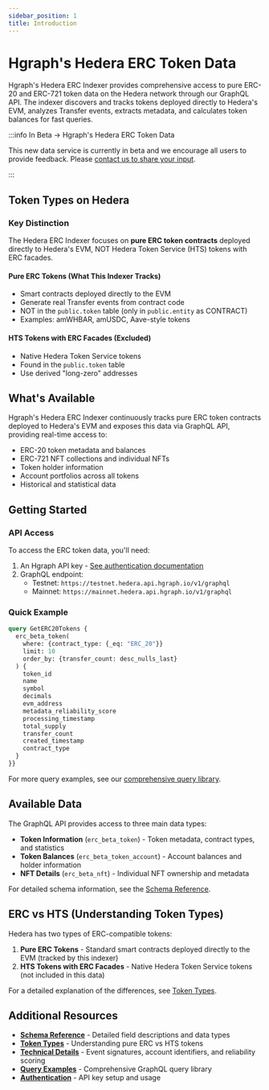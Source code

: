 ```yaml
---
sidebar_position: 1
title: Introduction
---
```


# Hgraph's Hedera ERC Token Data

Hgraph's Hedera ERC Indexer provides comprehensive access to pure ERC-20 and ERC-721 token data on the Hedera network through our GraphQL API. The indexer discovers and tracks tokens deployed directly to Hedera's EVM, analyzes Transfer events, extracts metadata, and calculates token balances for fast queries.

:::info In Beta → Hgraph's Hedera ERC Token Data

This new data service is currently in beta and we encourage all users to provide feedback. Please [contact us to share your input](../overview/contact.md).

:::

## Token Types on Hedera

### Key Distinction

The Hedera ERC Indexer focuses on **pure ERC token contracts** deployed directly to
Hedera's EVM, NOT Hedera Token Service (HTS) tokens with ERC facades.

#### Pure ERC Tokens (What This Indexer Tracks)

- Smart contracts deployed directly to the EVM
- Generate real Transfer events from contract code
- NOT in the `public.token` table (only in `public.entity` as CONTRACT)
- Examples: amWHBAR, amUSDC, Aave-style tokens

#### HTS Tokens with ERC Facades (Excluded)

- Native Hedera Token Service tokens
- Found in the `public.token` table
- Use derived "long-zero" addresses

## What's Available

Hgraph's Hedera ERC Indexer continuously tracks pure ERC token contracts deployed to Hedera's EVM and exposes this data via GraphQL API, providing real-time access to:

- ERC-20 token metadata and balances
- ERC-721 NFT collections and individual NFTs
- Token holder information
- Account portfolios across all tokens
- Historical and statistical data

## Getting Started

### API Access

To access the ERC token data, you'll need:

1. An Hgraph API key - [See authentication documentation](/hgraph-sdk/endpoints-authorization)
2. GraphQL endpoint:
   - Testnet: `https://testnet.hedera.api.hgraph.io/v1/graphql`
   - Mainnet: `https://mainnet.hedera.api.hgraph.io/v1/graphql`

### Quick Example

```graphql
query GetERC20Tokens {
  erc_beta_token(
    where: {contract_type: {_eq: "ERC_20"}}
    limit: 10
    order_by: {transfer_count: desc_nulls_last}
  ) {
    token_id
    name
    symbol
    decimals
    evm_address
    metadata_reliability_score
    processing_timestamp
    total_supply
    transfer_count
    created_timestamp
    contract_type
  }
}}
```

For more query examples, see our [comprehensive query library](./queries).

## Available Data

The GraphQL API provides access to three main data types:

- **Token Information** (`erc_beta_token`) - Token metadata, contract types, and statistics
- **Token Balances** (`erc_beta_token_account`) - Account balances and holder information
- **NFT Details** (`erc_beta_nft`) - Individual NFT ownership and metadata

For detailed schema information, see the [Schema Reference](./schema-reference).

## ERC vs HTS (Understanding Token Types)

Hedera has two types of ERC-compatible tokens:

1. **Pure ERC Tokens** - Standard smart contracts deployed directly to the EVM (tracked by this indexer)
2. **HTS Tokens with ERC Facades** - Native Hedera Token Service tokens (not included in this data)

For a detailed explanation of the differences, see [Token Types](./token-types).

## Additional Resources

- **[Schema Reference](./schema-reference)** - Detailed field descriptions and data types
- **[Token Types](./token-types)** - Understanding pure ERC vs HTS tokens
- **[Technical Details](./technical-details)** - Event signatures, account identifiers, and reliability scoring
- **[Query Examples](./queries)** - Comprehensive GraphQL query library
- **[Authentication](/hgraph-sdk/endpoints-authorization)** - API key setup and usage
